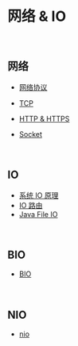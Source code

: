 # 网络 & IO

&nbsp;

## 网络

- [网络协议](docs/io-protocol.md)

- [TCP](docs/io-tcp.md)
- [HTTP & HTTPS](docs/io-http-https.md)
- [Socket](docs/socket.md)

&nbsp;

## IO

- [系统 IO 原理](docs/system-io.md)
- [IO 路由](docs/io-route.md)
- [Java File IO](docs/io.md)

&nbsp;

## BIO

- [BIO](docs/io-bio.md)

&nbsp;

## NIO

- [nio](docs/io-nio.md)